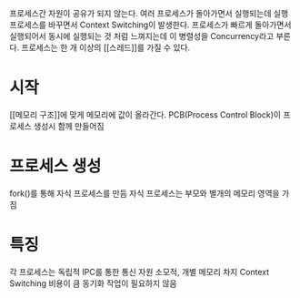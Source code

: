 프로세스간 자원이 공유가 되지 않는다.
여러 프로세스가 돌아가면서 실행되는데
실행 프로세스를 바꾸면서 Context Switching이 발생한다.
프로세스가 빠르게 돌아가면서 실행되어서 동시에 실행되는 것 처럼 느껴지는데 
이 병렬성을 Concurrency라고 부른다.
프로세스는 한 개 이상의 [[스레드]]를 가질 수 있다.

# 시작
[[메모리 구조]]에 맞게 메모리에 값이 올라간다.
PCB(Process Control Block)이 프로세스 생성시 함께 만들어짐
# 프로세스 생성
fork()를 통해 자식 프로세스를 만듬
자식 프로세스는 부모와 별개의 메모리 영역을 가짐

# 특징
각 프로세스는 독립적
IPC를 통한 통신
자원 소모적, 개별 메모리 차지
Context Switching 비용이 큼
동기화 작업이 필요하지 않음